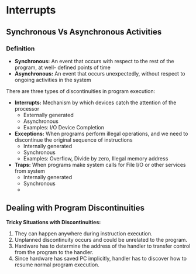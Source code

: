 # Interrupts

## Synchronous Vs Asynchronous Activities

### Definition
* **Synchronous:** An event that occurs with respect to the rest of the program, at well- defined points of time
* **Asynchronous:** An event that occurs unexpectedly, without respect to ongoing activities in the system

There are three types of discontinuities in program execution:

* **Interrupts:** Mechanism by which devices catch the attention of the processor
	* Externally generated
	* Asynchronous
    * Examples: I/O Device Completion
* **Exceptions:** When programs perform illegal operations, and we need to discontinue the original sequence of instructions
	* Internally generated
	* Synchronous
    * Examples: Overflow, Divide by zero, Illegal memory address
* **Traps:** When programs make system calls for File I/O or other services from system
	* Internally generated
	* Synchronous
    *

## Dealing with Program Discontinuities
**Tricky Situations with Discontinuities:**
1. They can happen anywhere during instruction execution.
2. Unplanned discontinuity occurs and could be unrelated to the program.
3. Hardware has to determine the address of the handler to transfer control from the program to the handler.
4. Since hardware has saved PC implicitly, handler has to discover how to resume normal program execution.

